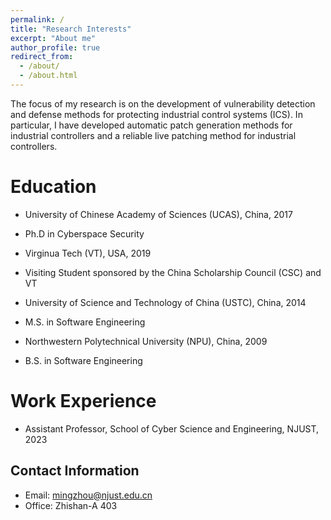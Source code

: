 ```yaml
---
permalink: /
title: "Research Interests"
excerpt: "About me"
author_profile: true
redirect_from: 
  - /about/
  - /about.html
---
```


The focus of my research is on the development of vulnerability detection and defense methods for protecting industrial control systems (ICS). In particular, I have developed automatic patch generation methods for industrial controllers and a reliable live patching method for industrial controllers. 

Education
======
- University of Chinese Academy of Sciences (UCAS), China, 2017
- Ph.D in Cyberspace Security

- Virginua Tech (VT), USA, 2019
- Visiting Student sponsored by the China Scholarship Council (CSC) and VT

- University of Science and Technology of China (USTC), China, 2014
- M.S. in Software Engineering

- Northwestern Polytechnical University (NPU), China, 2009
- B.S. in Software Engineering

Work Experience
======
- Assistant Professor, School of Cyber Science and Engineering, NJUST, 2023

Contact Information
------
- Email: mingzhou@njust.edu.cn
- Office: Zhishan-A 403
